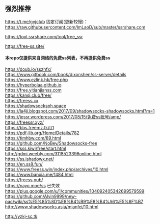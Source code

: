 ## 强烈推荐
https://t.me/gyjclub  固定订阅(更新较慢)：https://raw.githubusercontent.com/ImLaoD/sub/master/ssrshare.com

https://tool.ssrshare.com/tool/free_ssr

https://free-ss.site/

#### 本repo仅提供来自网络的免费ss列表，不再提供免费ss

https://doub.io/sszhfx/<br />
https://www.gitbook.com/book/dixonshen/ss-server/details<br />
https://www.ezlink.hk/free.php<br />
https://hyperbolaa.github.io<br />
https://free.yitianjianss.com<br />
https://kansj.club/free/<br />
https://freess.cx<br />
https://shadowsocksph.space<br />
https://la4ji.blogspot.com/2017/09/shadowsocks-shadowsocks.html?m=1<br />
https://jqssr.wordpress.com/2017/08/15/免费ss账号/amp/<br />
https://freessr.xyz/<br />
https://bbs.freemz.tk/t/1<br />
https://pdf-lib.org/Home/Details/782<br />
https://timhbw.com/89.html<br />
https://github.com/NoBey/Shadowsocks-free<br />
https://sss.kiwi/free/start.html<br />
http://gdmi.weebly.com/3118523398online.html<br />
https://ss.ishadowx.net/<br />
https://en.ss8.fun/<br />
https://www.freess.win/index.php/archives/10.html<br />
https://www.banxia.me/1484.html<br />
https://freess.pub/<br />
https://nayo.moe/ss 已失效<br />
https://plus.google.com/u/1/communities/104092405342699579599<br />
https://github.com/Alvin9999/new-pac/wiki/ss%E5%85%8D%E8%B4%B9%E8%B4%A6%E5%8F%B7<br />
http://www.shadowsocks.asia/mianfei/10.html<br />

http://yzkj-sc.tk<br />
